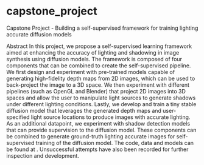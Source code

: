 # capstone_project
Capstone Project - Building a self-supervised framework for training lighting accurate diffusion models

Abstract
In this project, we propose a self-supervised learning framework aimed at enhancing the accuracy of lighting and shadowing in image synthesis using diffusion models. The framework is composed of four components that can be combined to create the self-supervised pipeline. We first design and experiment with pre-trained models capable of generating high-fidelity depth maps from 2D images, which can be used to back-project the image to a 3D space. We then experiment with different pipelines (such as OpenGL and Blender) that project 2D images into 3D spaces and allow the user to manipulate light sources to generate shadows under different lighting conditions. Lastly, we develop and train a tiny stable diffusion model that leverages the generated depth maps and user-specified light source locations to produce images with accurate lighting. As an additional datapoint, we experiment with shadow detection models that can provide supervision to the diffusion model. These components can be combined to generate ground-truth lighting accurate images for self-supervised training of the diffusion model. The code, data and models can be found at <insert github link>. Unsuccessful attempts have also been recorded for further inspection and development.